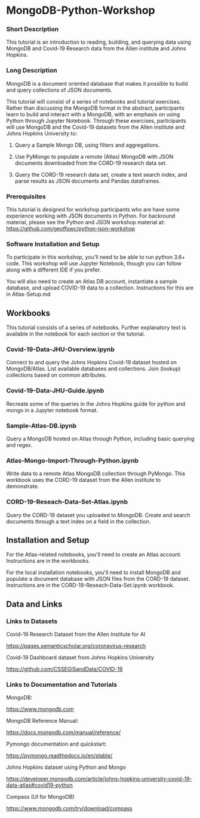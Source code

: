 # MongoDB-Python-Workshop

### Short Description

This tutorial is an introduction to reading, building, and querying data using MongoDB and Covid-19 Research data from the Allen institute and Johns Hopkins. 

### Long Description

MongoDB is a document oriented database that makes it possible to build and query collections of JSON documents.

This tutorial will consist of a series of notebooks and tutorial exercises. Rather than discussing the MongoDB format in the abstract, participants learn to build and interact with a MongoDB, with an emphasis on using Python through Jupyter Notebook. Through these exercises, participants will use MongoDB and the Covid-19 datasets from the Allen institute and Johns Hopkins University to:


1. Query a Sample Mongo DB, using filters and aggregations.

2. Use PyMongo to populate a remote (Atlas) MongoDB with JSON documents downloaded from the CORD-19 research data set. 

3. Query the CORD-19 research data set, create a text search index, and parse results as JSON documents and Pandas dataframes. 

### Prerequisites

This tutorial is designed for workshop participants who are have some experience working with JSON documents in Python. For backround material, please see the Python and JSON workshop material at: https://github.com/geoffswc/python-json-workshop 

### Software Installation and Setup

To participate in this workshop, you'll need to be able to run python 3.6+ code. This workshop will use Jupyter Notebook, though you can follow along with a different IDE if you prefer.

You will also need to create an Atlas DB account, instantiate a sample database, and upload COVID-19 data to a collection. Instructions for this are in Atlas-Setup.md

## Workbooks

This tutorial consists of a series of notebooks. Further explanatory text is available in the notebook for each section or the tutorial.  

### Covid-19-Data-JHU-Overview.ipynb

Connect to and query the Johns Hopkins Covid-19 dataset hosted on MongoDB/Atlas. List available databases and collections. Join (lookup) collections based on common attributes. 

### Covid-19-Data-JHU-Guide.ipynb

Recreate some of the queries in the Johns Hopkins guide for python and mongo in a Jupyter notebook format.

### Sample-Atlas-DB.ipynb

Query a MongoDB hosted on Atlas through Python, including basic querying and regex.

### Atlas-Mongo-Import-Through-Python.ipynb

Write data to a remote Atlas MongoDB collection through PyMongo. This workbook uses the CORD-19 dataset from the Allen institute to demonstrate. 

### CORD-19-Reseach-Data-Set-Atlas.ipynb

Query the CORD-19 dataset you uploaded to MongoDB. Create and search documents through a text index on a field in the collection. 

## Installation and Setup

For the Atlas-related notebooks, you'll need to create an Atlas account. Instructions are in the workbooks. 

For the local installation notebooks, you'll need to install MongoDB and populate a document database with JSON files from the CORD-19 dataset. Instructions are in the CORD-19-Reseach-Data-Set.ipynb workbook.

## Data and Links

### Links to Datasets

Covid-19 Research Dataset from the Allen Institute for AI

https://pages.semanticscholar.org/coronavirus-research

Covid-19 Dashboard dataset from Johns Hopkins University

https://github.com/CSSEGISandData/COVID-19

### Links to Documentation and Tutorials

MongoDB:

https://www.mongodb.com

MongoDB Reference Manual:

https://docs.mongodb.com/manual/reference/

Pymongo documentation and quickstart: 

https://pymongo.readthedocs.io/en/stable/

Johns Hopkins dataset using Python and Mongo

https://developer.mongodb.com/article/johns-hopkins-university-covid-19-data-atlas#covid19-python

Compass (UI for MongoDB)

https://www.mongodb.com/try/download/compass





